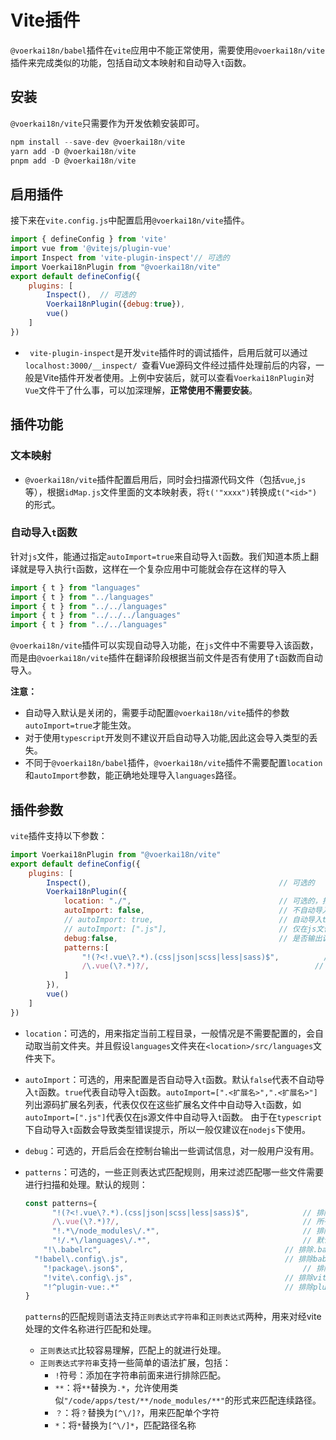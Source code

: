 # Vite插件<!-- {docsify-ignore-all} -->

`@voerkai18n/babel`插件在`vite`应用中不能正常使用，需要使用`@voerkai18n/vite`插件来完成类似的功能，包括自动文本映射和自动导入`t`函数。

## 安装

`@voerkai18n/vite`只需要作为开发依赖安装即可。

```javascript
npm install --save-dev @voerkai18n/vite
yarn add -D @voerkai18n/vite
pnpm add -D @voerkai18n/vite 
```

## 启用插件

接下来在`vite.config.js`中配置启用`@voerkai18n/vite`插件。

```javascript
import { defineConfig } from 'vite'
import vue from '@vitejs/plugin-vue'
import Inspect from 'vite-plugin-inspect'// 可选的
import Voerkai18nPlugin from "@voerkai18n/vite"
export default defineConfig({
    plugins: [
        Inspect(),  // 可选的
        Voerkai18nPlugin({debug:true}),
        vue()
    ]
})

```

- ` vite-plugin-inspect`是开发`vite`插件时的调试插件，启用后就可以通过`localhost:3000/__inspect/ `查看Vue源码文件经过插件处理前后的内容，一般是Vite插件开发者使用。上例中安装后，就可以查看`Voerkai18nPlugin`对`Vue`文件干了什么事，可以加深理解，**正常使用不需要安装**。

## 插件功能

### 文本映射

- `@voerkai18n/vite`插件配置启用后，同时会扫描源代码文件（包括`vue`,`js`等），根据`idMap.js`文件里面的文本映射表，将`t('"xxxx")`转换成`t("<id>")`的形式。

### 自动导入`t`函数

针对`js`文件，能通过指定`autoImport=true`来自动导入`t`函数。我们知道本质上翻译就是导入执行`t`函数，这样在一个复杂应用中可能就会存在这样的导入

```javascript
import { t } from "languages"
import { t } from "../languages"
import { t } from "../../languages"
import { t } from "../../../languages"
import { t } from "../../languages"
```

`@voerkai18n/vite`插件可以实现自动导入功能，在`js`文件中不需要导入该函数，而是由`@voerkai18n/vite`插件在翻译阶段根据当前文件是否有使用了`t`函数而自动导入。

**注意：**
- 自动导入默认是关闭的，需要手动配置`@voerkai18n/vite`插件的参数`autoImport=true`才能生效。
- 对于使用`typescript`开发则不建议开启自动导入功能,因此这会导入类型的丢失。
- 不同于`@voerkai18n/babel`插件，`@voerkai18n/vite`插件不需要配置`location`和`autoImport`参数，能正确地处理导入`languages`路径。

## 插件参数

`vite`插件支持以下参数：

```javascript
import Voerkai18nPlugin from "@voerkai18n/vite"
export default defineConfig({
    plugins: [
        Inspect(),  										// 可选的
        Voerkai18nPlugin({
            location: "./",                                 // 可选的，指定当前工程目录
            autoImport: false,                              // 不自动导入t函数
            // autoImport: true,                            // 自动导入t函数
            // autoImport: [".js"],                         // 仅在js文件中自动导入t函数
            debug:false,                                    // 是否输出调试信息，当=true时，在控制台输出转换匹配的文件清单
            patterns:[
                "!(?<!.vue\?.*).(css|json|scss|less|sass)$",          // 排除所有css文件
                /\.vue(\?.*)?/,                                     // 所有vue文件
            ]    
        }),
        vue()
    ]
})
```

- `location`：可选的，用来指定当前工程目录，一般情况是不需要配置的，会自动取当前文件夹。并且假设`languages`文件夹在`<location>/src/languages`文件夹下。

- `autoImport`：可选的，用来配置是否自动导入`t`函数。默认`false`代表不自动导入`t`函数。`true`代表自动导入`t`函数。`autoImport=[".<扩展名>",".<扩展名>"]`列出源码扩展名列表，代表仅仅在这些扩展名文件中自动导入`t`函数，如`autoImport=[".js"]`代表仅在js源文件中自动导入`t`函数。
由于在`typescript`下自动导入`t`函数会导致类型错误提示，所以一般仅建议在`nodejs`下使用。

- `debug`：可选的，开启后会在控制台输出一些调试信息，对一般用户没有用。

- `patterns`：可选的，一些正则表达式匹配规则，用来过滤匹配哪一些文件需要进行扫描和处理。默认的规则：

  ```javascript
  const patterns={
     	"!(?<!.vue\?.*).(css|json|scss|less|sass)$",          	// 排除所有css文件
     	/\.vue(\?.*)?/,                                     	// 所有vue文件
     	"!.*\/node_modules\/.*",								// 排除node_modules
     	"!/.*\/languages\/.*",           					 	// 默认排除语言文件
      "!\.babelrc",											// 排除.babelrc
  	"!babel\.config\.js",									// 排除babel.config.js
      "!package\.json$",										// 排除package.json
      "!vite\.config\.js",									// 排除vite.config.js
      "!^plugin-vue:.*"										// 排除plugin-vue
  }
  ```

  `patterns`的匹配规则语法支持`正则表达式字符串`和`正则表达式`两种，用来对经vite处理的文件名称进行匹配和处理。

  - `正则表达式`比较容易理解，匹配上的就进行处理。
  - `正则表达式字符串`支持一些简单的语法扩展，包括：
    - `!`符号：添加在字符串前面来进行排除匹配。
    - `**`：将`**`替换为`.*`，允许使用类似`"/code/apps/test/**/node_modules/**"`的形式来匹配连续路径。
    - `？`：将`？`替换为`[^\/]?`，用来匹配单个字符
    - `*`：将`*`替换为`[^\/]*`，匹配路径名称


    